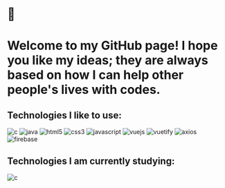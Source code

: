<h1 style="width: max-content; text-align: center">🙂<h1>
Welcome to my GitHub page! I hope you like my ideas; they are always based on how I can help other people's lives with codes.

## Technologies I like to use:

<div style="display: inline-block">
    <img style="display: inline-block" alt="c" src="https://img.shields.io/badge/C-00599C?style=for-the-badge&logo=c&logoColor=white"/>
    <img style="display: inline-block" alt="java" src="https://img.shields.io/badge/Java-ED8B00?style=for-the-badge&logo=openjdk&logoColor=white"/>
    <img style="display: inline-block" alt="html5" src="https://img.shields.io/badge/HTML5-E34F26?style=for-the-badge&logo=html5&logoColor=white"/>
    <img style="display: inline-block" alt="css3" src="https://img.shields.io/badge/CSS3-1572B6?style=for-the-badge&logo=css3&logoColor=white"/>
    <img style="display: inline-block" alt="javascript" src="https://img.shields.io/badge/JavaScript-323330?style=for-the-badge&logo=javascript&logoColor=F7DF1E"/>
    <img style="display: inline-block" alt="vuejs" src="https://img.shields.io/badge/Vue%20js-35495E?style=for-the-badge&logo=vuedotjs&logoColor=4FC08D"/>
    <img style="display: inline-block;" alt="vuetify" src="https://img.shields.io/badge/Vuetify-1867C0?style=for-the-badge&logo=vuetify&logoColor=white"/>
    <img style="display: inline-block;" alt="axios" src="https://img.shields.io/badge/axios-671ddf?&style=for-the-badge&logo=axios&logoColor=white"/>
    <img style="display: inline-block;" alt="firebase" src="https://img.shields.io/badge/firebase-ffca28?style=for-the-badge&logo=firebase&logoColor=black"/>
</div>

## Technologies I am currently studying:

<div style="display: inline-block">
    <img style="display: inline-block" alt="c" src="https://img.shields.io/badge/Go-00ADD8?style=for-the-badge&logo=go&logoColor=white"/>
</div>
